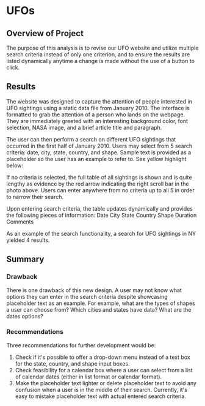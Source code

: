 # UFOs

## Overview of Project
The purpose of this analysis is to revise our UFO website and utilize multiple search criteria instead of only one criterion, and to ensure the results are listed dynamically anytime a change is made without the use of a button to click.

## Results
The website was designed to capture the attention of people interested in UFO sightings using a static data file from January 2010. The interface is formatted to grab the attention of a person who lands on the webpage. They are immediately greeted with an interesting background color, font selection, NASA image, and a brief article title and paragraph.

<photo>

The user can then perform a search on different UFO sightings that occurred in the first half of January 2010. Users may select from 5 search criteria: date, city, state, country, and shape. Sample text is provided as a placeholder so the user has an example to refer to. See yellow highlight below:

<photo>

If no criteria is selected, the full table of all sightings is shown and is quite lengthy as evidence by the red arrow indicating the right scroll bar in the photo above. Users can enter anywhere from no criteria up to all 5 in order to narrow their search.

Upon entering search criteria, the table updates dynamically and provides the following pieces of information:
Date
City
State
Country
Shape
Duration
Comments

As an example of the search functionality, a search for UFO sightings in NY yielded 4 results.

<photo>

## Summary
### Drawback
There is one drawback of this new design. A user may not know what options they can enter in the search criteria despite showcasing placeholder text as an example. For example, what are the types of shapes a user can choose from? Which cities and states have data? What are the dates options?

### Recommendations
Three recommendations for further development would be:
1. Check if it's possible to offer a drop-down menu instead of a text box for the state, country, and shape input boxes.
2. Check feasibility for a calendar box where a user can select from a list of calendar dates (either in list format or calendar format).
3. Make the placeholder text lighter or delete placeholder text to avoid any confusion when a user is in the middle of their search. Currently, it's easy to mistake placeholder text with actual entered search criteria.

<photo>

